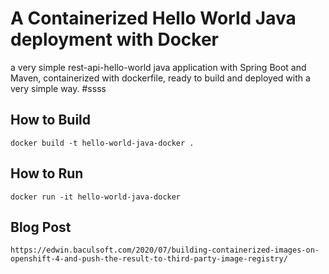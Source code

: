 # A Containerized Hello World Java deployment with Docker

a very simple rest-api-hello-world java application with Spring Boot and Maven, containerized with dockerfile, ready to build and deployed with a very simple way.
 #ssss
## How to Build
```
docker build -t hello-world-java-docker .
```  
## How to Run
```
docker run -it hello-world-java-docker
```

## Blog Post
```
https://edwin.baculsoft.com/2020/07/building-containerized-images-on-openshift-4-and-push-the-result-to-third-party-image-registry/
```
